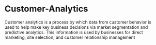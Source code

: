 # Customer-Analytics
Customer analytics is a process by which data from customer behavior is used to help make key  business decisions via market segmentation and predictive analytics. This information is used by  businesses for direct marketing, site selection, and customer relationship management

